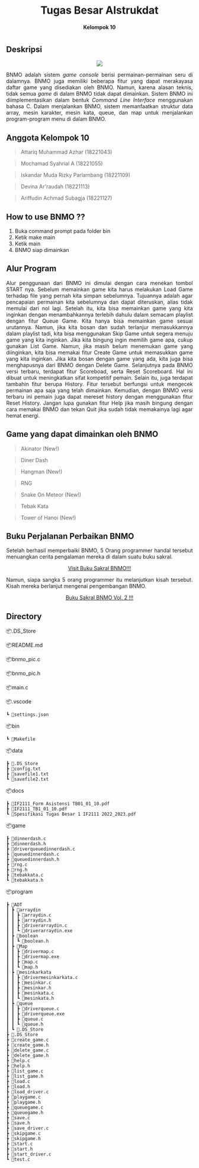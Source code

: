 <h1 align="center"> Tugas Besar Alstrukdat <h4 align="center"> Kelompok 10 <h4> <h1>

## Deskripsi 
<div align="center">
<img align="center" src="https://user-images.githubusercontent.com/110550218/199711955-354632d1-cb0c-449f-8f3a-461be3d38099.png">
</div>

<p align="justify"> BNMO adalah sistem <i>game console</i> berisi permainan-permainan seru di dalamnya. BNMO juga memiliki beberapa fitur yang dapat merakayasa daftar game yang disediakan oleh BNMO. Namun, karena alasan teknis, tidak semua <i>game</i> di dalam BNMO tidak dapat dimainkan. Sistem BNMO ini diimplementasikan dalam bentuk <i>Command Line Interface</i> menggunakan bahasa C. Dalam menjalankan BNMO, sistem memanfaatkan struktur data array, mesin karakter, mesin kata, queue, dan map untuk menjalankan program-program menu di dalam BNMO. <p>

## Anggota Kelompok 10
  >Attariq Muhammad Azhar (18221043)
  
  >Mochamad Syahrial A (18221055)
  
  >Iskandar Muda Rizky Parlambang (18221109)
  
  > Devina Ar'raudah (18221113)
  
  > Ariffudin Achmad Subagja (18221127)

## How to use BNMO ??
1. Buka command prompt pada folder bin
2. Ketik make main
3. Ketik main
4. BNMO siap dimainkan 

## Alur Program
<p align="justify"> Alur penggunaan dari BNMO ini dimulai dengan cara menekan tombol START nya. Sebelum memainkan game kita harus melakukan Load Game terhadap file yang pernah kita simpan sebelumnya. Tujuannya adalah agar pencapaian permainan kita sebelumnya dan dapat diteruskan, alias tidak memulai dari nol lagi. Setelah itu, kita bisa memainkan game yang kita inginkan dengan menambahkannya terlebih dahulu dalam semacam playlist dengan fitur Queue Game. Kita hanya bisa memainkan game sesuai urutannya. Namun, jika kita bosan dan sudah terlanjur memasukkannya dalam playlist tadi, kita bisa menggunakan Skip Game untuk segera menuju game yang kita inginkan. Jika kita bingung ingin memilih game apa, cukup gunakan List Game. Namun, jika masih belum menemukan game yang diinginkan, kita bisa memakai fitur Create Game untuk memasukkan game yang kita inginkan. Jika kita bosan dengan game yang ada, kita juga bisa menghapusnya dari BNMO dengan Delete Game. Selanjutnya pada BNMO versi terbaru, terdapat fitur Scoreboad, serta Reset Scoreboard. Hal ini dibuat untuk meningkatkan sifat kompetitif pemain. Selain itu, juga terdapat tambahin fitur berupa History. Fitur tersebut berfungsi untuk mengecek permainan apa saja yang telah dimainkan. Kemudian, dengan BNMO versi terbaru ini pemain juga dapat mereset history dengan menggunakan fitur Reset History. Jangan lupa gunakan fitur Help jika masih bingung dengan cara memakai BNMO dan tekan Quit jika sudah tidak memakainya lagi agar hemat energi. <p>

## Game yang dapat dimainkan oleh BNMO
> Akinator (New!)

> Diner Dash

> Hangman (New!)

> RNG

> Snake On Meteor (New!)

> Tebak Kata

> Tower of Hanoi (New!)

## Buku Perjalanan Perbaikan BNMO
<p align="justify">
Setelah berhasil memperbaiki BNMO, 5 Orang programmer handal tersebut menuangkan cerita pengalaman mereka di dalam suatu buku sakral. <p>
 
<p align="Center">
  <a href="https://drive.google.com/drive/folders/19nget4JQghYiOb5zmSfVUjlL9DNyzOtn?usp=share_link">Visit Buku Sakral BNMO!!!
  <a>
<p>

<p align="justify">
Namun, siapa sangka 5 orang programmer itu melanjutkan kisah tersebut. Kisah mereka berlanjut mengenai pengembangan BNMO. 
<p>

<p align="Center">
  <a href="https://drive.google.com/drive/folders/19nget4JQghYiOb5zmSfVUjlL9DNyzOtn?usp=share_link"> Buku Sakral BNMO Vol. 2 !!!
  <a>
<p>

## Directory
📦.DS_Store
 
📦README.md

📦bnmo_pic.c
  
📦bnmo_pic.h

📦main.c
  
📦.vscode
  
    ┗ 📜settings.json

📦bin
 
    ┗ 📜Makefile

📦data
  
    ┣ 📜.DS_Store
    ┣ 📜config.txt
    ┣ 📜savefile1.txt
    ┗ 📜savefile2.txt
  
📦docs
  
    ┣ 📜IF2111_Form Asistensi TB01_01_10.pdf
    ┣ 📜IF2111_TB1_01_10.pdf
    ┗ 📜Spesifikasi Tugas Besar 1 IF2111 2022_2023.pdf

📦game
  
    ┣ 📜dinnerdash.c
    ┣ 📜dinnerdash.h
    ┣ 📜driverqueuedinnerdash.c
    ┣ 📜queuedinnerdash.c
    ┣ 📜queuedinnerdash.h
    ┣ 📜rng.c
    ┣ 📜rng.h
    ┣ 📜tebakkata.c
    ┗ 📜tebakkata.h

📦program
  
    ┣ 📂ADT
    ┃ ┣ 📂arraydin
    ┃ ┃ ┣ 📜arraydin.c
    ┃ ┃ ┣ 📜arraydin.h
    ┃ ┃ ┣ 📜driverarraydin.c
    ┃ ┃ ┗ 📜driverarraydin.exe
    ┃ ┣ 📂boolean
    ┃ ┃ ┗ 📜boolean.h
    ┃ ┣ 📂Map
    ┃ ┃ ┣ 📜drivermap.c
    ┃ ┃ ┣ 📜drivermap.exe
    ┃ ┃ ┣ 📜map.c
    ┃ ┃ ┗ 📜map.h
    ┃ ┣ 📂mesinkarkata
    ┃ ┃ ┣ 📜drivermesinkarkata.c
    ┃ ┃ ┣ 📜mesinkar.c
    ┃ ┃ ┣ 📜mesinkar.h
    ┃ ┃ ┣ 📜mesinkata.c
    ┃ ┃ ┗ 📜mesinkata.h
    ┃ ┣ 📂queue
    ┃ ┃ ┣ 📜driverqueue.c
    ┃ ┃ ┣ 📜driverqueue.exe
    ┃ ┃ ┣ 📜queue.c
    ┃ ┃ ┗ 📜queue.h
    ┃ ┗ 📜.DS_Store
    ┣ 📜.DS_Store
    ┣ 📜create_game.c
    ┣ 📜create_game.h
    ┣ 📜delete_game.c
    ┣ 📜delete_game.h
    ┣ 📜help.c
    ┣ 📜help.h
    ┣ 📜list_game.c
    ┣ 📜list_game.h
    ┣ 📜load.c
    ┣ 📜load.h
    ┣ 📜load_driver.c
    ┣ 📜playgame.c
    ┣ 📜playgame.h
    ┣ 📜queuegame.c
    ┣ 📜queuegame.h
    ┣ 📜save.c
    ┣ 📜save.h
    ┣ 📜save_driver.c
    ┣ 📜skipgame.c
    ┣ 📜skipgame.h
    ┣ 📜start.c
    ┣ 📜start.h
    ┣ 📜start_driver.c
    ┗ 📜test.c
